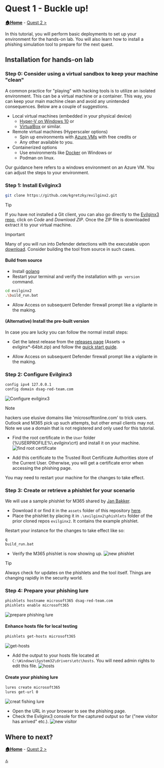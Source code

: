 # Quest 1 - Buckle up!

**[🏠Home](../README.md)** - [ Quest 2 >](quest2.md)

In this tutorial, you will perform basic deployments to set up your environment for the hands-on lab. You will also learn how to install a phishing simulation tool to prepare for the next quest.

## Installation for hands-on lab

### Step 0: Consider using a virtual sandbox to keep your machine "clean"

A common practice for "playing" with hacking tools is to utilize an isolated environment. This can be a virtual machine or a container. This way, you can keep your main machine clean and avoid any unintended consequences. Below are a couple of suggestions.

* Local virtual machines (embedded in your physical device)
    * [Hyper-V on Windows 10](https://docs.microsoft.com/virtualization/hyper-v-on-windows/quick-start/enable-hyper-v) or
    * [VirtualBox](https://www.virtualbox.org/) or similar.
* Remote virtual machines (Hyperscaler options)
    * Spin up environments with [Azure VMs](https://azure.microsoft.com/free/) with free credits or
    * Any other available to you.
* Containerized options
    * Use environments like [Docker](https://www.docker.com/products/docker-desktop) on Windows or
    * Podman on linux.

Our guidance here refers to a windows environment on an Azure VM. You can adjust the steps to your environment.

### Step 1: Install Evilginx3

```bash
git clone https://github.com/kgretzky/evilginx2.git
```

> [!TIP]
> If you have not installed a Git client, you can also go directly to the [Evilginx3 repo](https://github.com/kgretzky/evilginx2), click on *Code* and *Download ZIP*. Once the ZIP file is downloaded extract it to your virtual machine. 

> [!IMPORTANT]
> Many of you will run into Defender detections with the executable upon [download](https://github.com/kgretzky/evilginx2/releases). Consider building the tool from source in such cases.

#### Build from source

- Install [golang](https://go.dev/doc/install)
- Restart your terminal and verify the installation with `go version` command.

```bash
cd evilginx2
.\build_run.bat
```

- Allow Access on subsequent Defender firewall prompt like a vigilante in the making.

#### (Alternative) Install the pre-built version

In case you are lucky you can follow the normal install steps:

- Get the latest release from the [releases page](https://github.com/kgretzky/evilginx2/releases) (Assets -> evilginx*-64bit.zip) and follow the [quick start guide](https://help.evilginx.com/docs/getting-started/deployment/local).

- Allow Access on subsequent Defender firewall prompt like a vigilante in the making.

### Step 2: Configure Evilginx3

```bash
config ipv4 127.0.0.1
config domain dsag-red-team.com
```

![Configure evilginx3](assets/quest1/config-evilginx3.png)

> [!NOTE]
> hackers use elusive domains like 'microsofttonline.com' to trick users. Outlook and M365 pick up such attempts, but other email clients may not. Note we use a domain that is not registered and only used for this tutorial.

- Find the root certificate in the `User` folder (%USERPROFILE%\\.evilginx\crt) and install it on your machine.
![find root certificate](assets/quest1/install-certificate.png)

- Add this certificate to the Trusted Root Certificate Authorities store of the Current User. Otherwise, you will get a certificate error when accessing the phishing page.

You may need to restart your machine for the changes to take effect.

### Step 3: Create or retrieve a phishlet for your scenario

We will use a sample phishlet for M365 shared by [Jan Bakker](https://github.com/BakkerJan/evilginx3/blob/main/microsoft365.yaml).

- Download it or find it in the `assets` folder of this repository [here](assets/m365-phishlet.yaml).
- Place the phishlet by placing it in `.\evilginx2\phishlets` folder of the prior cloned repos `evilginx2`. It contains the example phishlet.

Restart your instance for the changes to take effect like so:

```bash
q
build_run.bat
```

- Verify the M365 phishlet is now showing up.
![new phishlet](assets/quest1/new-phishlet.png)

> [!TIP]
> Always check for updates on the phishlets and the tool itself. Things are changing rapidly in the security world.

### Step 4: Prepare your phishing lure

```bash
phishlets hostname microsoft365 dsag-red-team.com
phishlets enable microsoft365 
```
![prepare phishing lure](assets/quest1/prepare-phsishing-lure.png)

#### Enhance hosts file for local testing

```bash
phishlets get-hosts microsoft365
```
![get-hosts](assets/quest1/phshlet-gethost.png)

- Add the output to your hosts file located at `C:\Windows\System32\drivers\etc\hosts`. You will need admin rights to edit this file.
![hosts](assets/quest1/hosts.png)

#### Create your phishing lure

```bash
lures create microsoft365
lures get-url 0
```
![creat fishing lure](assets/quest1/create-phishing-lure.png)

- Open the URL in your browser to see the phishing page.
- Check the Evilginx3 console for the captured output so far ("new visitor has arrived" etc.).
![new visitor](assets/quest1/new-visitor.png)

## Where to next?

**[🏠Home](../README.md)** - [ Quest 2 >](quest2.md)

[🔝](#)
